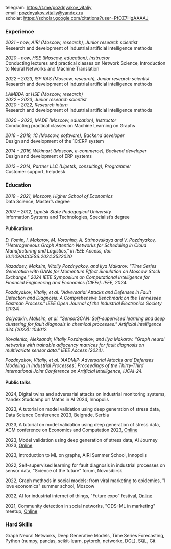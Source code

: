 telegram: <https://t.me/pozdnyakov_vitaliy>\
email: <pozdnyakov.vitaliy@yandex.ru>\
scholar: <https://scholar.google.com/citations?user=PfOZ7HgAAAAJ>

### Experience

*2021 – now, AIRI (Moscow, research), Junior research scientist*\
Research and development of industrial artificial intelligence methods

*2020 – now, HSE (Moscow, education), Instructor*\
Conducting lectures and practical classes on Network Science, Introduction to Neural Networks and Machine Translation

*2022 – 2023, ISP RAS (Moscow, research), Junior research scientist*\
Research and development of industrial artificial intelligence methods

*LAMBDA at HSE (Moscow, research)*\
*2022 – 2023, Junior research scientist*\
*2020 - 2022, Research intern*\
Research and development of industrial artificial intelligence methods

*2020 – 2022, MADE (Moscow, education), Instructor*\
Conducting practical classes on Machine Learning on Graphs

*2016 – 2019, 1С (Moscow, software), Backend developer*\
Design and development of the 1C:ERP system

*2014 – 2016, Wikimart (Moscow, e-commerce), Backend developer*\
Design and development of ERP systems

*2012 – 2014, Partner LLC (Lipetsk, consulting), Programmer*\
Customer support, helpdesk

### Education
*2019 – 2021, Moscow, Higher School of Economics*\
Data Science, Master’s degree

*2007 – 2012, Lipetsk State Pedagogical University*\
Information Systems and Technologies, Specialist’s degree

#### Publications

*D. Fomin, I. Makarov, M. Voronina, A. Strimovskaya and V. Pozdnyakov, "Heterogeneous Graph Attention Networks for Scheduling in Cloud Manufacturing and Logistics," in IEEE Access, doi: 10.1109/ACCESS.2024.3522020*

*Kazadaev, Maksim, Vitaliy Pozdnyakov, and Ilya Makarov. "Time Series Generation with GANs for Momentum Effect Simulation on Moscow Stock Exchange." 2024 IEEE Symposium on Computational Intelligence for Financial Engineering and Economics (CIFEr). IEEE, 2024.*

*Pozdnyakov, Vitaliy, et al. "Adversarial Attacks and Defenses in Fault Detection and Diagnosis: A Comprehensive Benchmark on the Tennessee Eastman Process." IEEE Open Journal of the Industrial Electronics Society (2024).*

*Golyadkin, Maksim, et al. "SensorSCAN: Self-supervised learning and deep clustering for fault diagnosis in chemical processes." Artificial Intelligence 324 (2023): 104012.*

*Kovalenko, Aleksandr, Vitaliy Pozdnyakov, and Ilya Makarov. "Graph neural networks with trainable adjacency matrices for fault diagnosis on multivariate sensor data." IEEE Access (2024).*

*Pozdnyakov, Vitaliy, et al. ‘AADMIP: Adversarial Attacks and Defenses Modeling in Industrial Processes’. Proceedings of the Thirty-Third International Joint Conference on Artificial Intelligence, IJCAI-24.*

#### Public talks

2024, Digital twins and adversarial attacks on industrial monitoring systems, Yandex
Studcamp on Maths in AI 2024, Innopolis

2023, A tutorial on model validation using deep generation of stress data, Data Science
Conference 2023, Belgrade, Serbia

2023, A tutorial on model validation using deep generation of stress data, ACM
conference on Economics and Computation 2023, [Online](https://sites.google.com/view/stress-data-ec23)

2023, Model validation using deep generation of stress data, AI Journey 2023, [Online](https://aij.ru/archive?albumId=2&topic=NaN&videoId=332)

2023, Introduction to ML on graphs, AIRI Summer School, Innopolis

2022, Self-supervised learning for fault diagnosis in industrial processes on sensor data,
"Science of the future" forum, Novosibirsk

2022, Graph methods in social models: from viral marketing to epidemics, "I love
economics" summer school, Moscow

2022, AI for industrial internet of things, "Future expo" festival, [Online](https://www.youtube.com/live/uVmyd0xpAko?si=DQ6EeOhRAR_5_GWQ)

2021, Community detection in social networks, "ODS: ML in marketing" meetup, [Online](https://youtu.be/1pm5Qw468AI?si=Y30eOMRSu1V9ltY1)

### Hard Skills
Graph Neural Networks, Deep Generative Models, Time Series Forecasting, Python (numpy, pandas, scikit-learn, pytorch, networkx, DGL), SQL, Git
